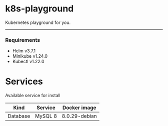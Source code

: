 # k8s-playground

Kubernetes playground for you.

---

### Requirements

- Helm v3.7.1
- Minikube v1.24.0
- Kubectl v1.22.0

# Services

Available service for install

| Kind     | Service | Docker image  |
|----------|---------|---------------|
| Database | MySQL 8 | 8.0.29-debian |
